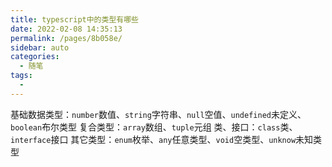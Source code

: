 ```yaml
---
title: typescript中的类型有哪些
date: 2022-02-08 14:35:13
permalink: /pages/8b058e/
sidebar: auto
categories:
  - 随笔
tags:
  - 
---
```

基础数据类型：`number`数值、`string`字符串、`null`空值、`undefined`未定义、`boolean`布尔类型
复合类型：`array`数组、`tuple`元组
类、接口：`class`类、`interface`接口
其它类型：`enum`枚举、`any`任意类型、`void`空类型、`unknow`未知类型